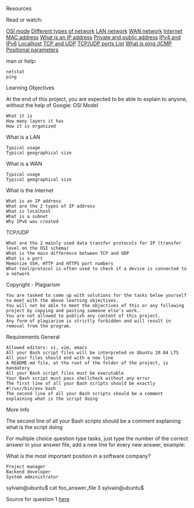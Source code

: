 
Resources

Read or watch:

[OSI mode](https://intranet.alxswe.com/rltoken/k2uCsynicuNbu1cAQhXqVQ)
[Different types of network](https://intranet.alxswe.com/rltoken/XW3ZGm5Ya_a8XVDXcAKT_A)
[LAN network](https://intranet.alxswe.com/rltoken/en370-Hrwgi_GUvFcg3bKg)
[WAN network](https://intranet.alxswe.com/rltoken/Ah1EKqnINR85lM4P2WnLSw)
[Internet](https://intranet.alxswe.com/rltoken/Lwh9xQxFD4dWh5sIApXI1g)
[MAC address](https://intranet.alxswe.com/rltoken/j-Wp-YRvFTVP04SpIeRzHQ)
[What is an IP address](https://intranet.alxswe.com/rltoken/HaZZvrmGaQ3U7ZLDYgZb6w)
[Private and public address](https://intranet.alxswe.com/rltoken/OPJCZYuWSEXLIZOqU9Uc0A)
[IPv4 and IPv6](https://intranet.alxswe.com/rltoken/M8g-egWLlldTl6Y0QECdwA)
[Localhost](https://intranet.alxswe.com/rltoken/7lj-zoZQ7xFTkj4MTyos_g)
[TCP and UDP](https://intranet.alxswe.com/rltoken/uJbs8E9-FyATfsELpmtTIg)
[TCP/UDP ports List](https://intranet.alxswe.com/rltoken/4PYkqDfOvIZZb9aUPGOOzQ)
[What is ping /ICMP](https://intranet.alxswe.com/rltoken/3zBgO6r2M1Q8lUVt9g8aJw)
[Positional parameters](https://intranet.alxswe.com/rltoken/U5CMxsErz85edWap3fNEoQ)

man or help:

    netstat
    ping

Learning Objectives

At the end of this project, you are expected to be able to explain to anyone, without the help of Google:
OSI Model

    What it is
    How many layers it has
    How it is organized

What is a LAN

    Typical usage
    Typical geographical size

What is a WAN

    Typical usage
    Typical geographical size

What is the Internet

    What is an IP address
    What are the 2 types of IP address
    What is localhost
    What is a subnet
    Why IPv6 was created

TCP/UDP

    What are the 2 mainly used data transfer protocols for IP (transfer level on the OSI schema)
    What is the main difference between TCP and UDP
    What is a port
    Memorize SSH, HTTP and HTTPS port numbers
    What tool/protocol is often used to check if a device is connected to a network

Copyright - Plagiarism

    You are tasked to come up with solutions for the tasks below yourself to meet with the above learning objectives.
    You will not be able to meet the objectives of this or any following project by copying and pasting someone else’s work.
    You are not allowed to publish any content of this project.
    Any form of plagiarism is strictly forbidden and will result in removal from the program.

Requirements
General

    Allowed editors: vi, vim, emacs
    All your Bash script files will be interpreted on Ubuntu 20.04 LTS
    All your files should end with a new line
    A README.md file, at the root of the folder of the project, is mandatory
    All your Bash script files must be executable
    Your Bash script must pass shellcheck without any error
    The first line of all your Bash scripts should be exactly #!/usr/bin/env bash
    The second line of all your Bash scripts should be a comment explaining what is the script doing

More Info

The second line of all your Bash scripts should be a comment explaining what is the script doing

For multiple choice question type tasks, just type the number of the correct answer in your answer file, add a new line for every new answer, example:

What is the most important position in a software company?

    Project manager
    Backend developer
    System administrator

sylvain@ubuntu$ cat foo_answer_file
3
sylvain@ubuntu$

Source for question 1 [here](https://intranet.alxswe.com/rltoken/iEZZ6SemL1HJHjaJOjlPYQ)

